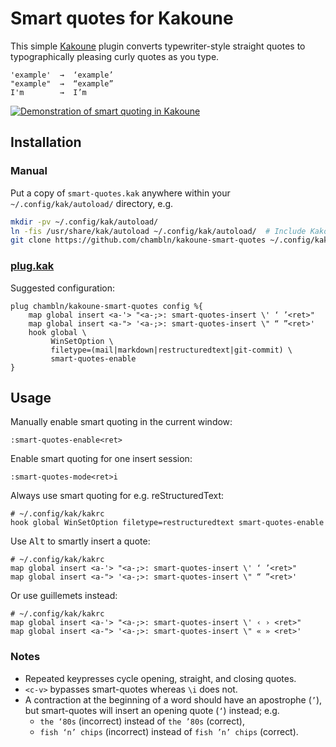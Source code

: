 # Smart quotes for Kakoune

This simple [Kakoune](https://kakoune.org) plugin converts
typewriter-style straight quotes to typographically pleasing curly
quotes as you type.

    'example'  →  ‘example’
    "example"  →  “example”
    I'm        →  I’m

[![Demonstration of smart quoting in
Kakoune](https://asciinema.org/a/GbokpvZb5accDhJI7cXNEb3Gb.svg)](https://asciinema.org/a/GbokpvZb5accDhJI7cXNEb3Gb)

## Installation

### Manual

Put a copy of `smart-quotes.kak` anywhere within your
`~/.config/kak/autoload/` directory, e.g.

``` bash
mkdir -pv ~/.config/kak/autoload/
ln -fis /usr/share/kak/autoload ~/.config/kak/autoload/  # Include Kakoune’s defaults
git clone https://github.com/chambln/kakoune-smart-quotes ~/.config/kak/autoload/kakoune-smart-quotes
```

### [plug.kak](https://gitlab.com/andreyorst/plug.kak)

Suggested configuration:

``` kak
plug chambln/kakoune-smart-quotes config %{
    map global insert <a-'> "<a-;>: smart-quotes-insert \' ‘ ’<ret>"
    map global insert <a-"> '<a-;>: smart-quotes-insert \" “ ”<ret>'
    hook global \
         WinSetOption \
         filetype=(mail|markdown|restructuredtext|git-commit) \
         smart-quotes-enable
}
```

## Usage

Manually enable smart quoting in the current window:

    :smart-quotes-enable<ret>

Enable smart quoting for one insert session:

    :smart-quotes-mode<ret>i

Always use smart quoting for e.g. reStructuredText:

``` kak
# ~/.config/kak/kakrc
hook global WinSetOption filetype=restructuredtext smart-quotes-enable
```

Use <kbd>Alt</kbd> to smartly insert a quote:

``` kak
# ~/.config/kak/kakrc
map global insert <a-'> "<a-;>: smart-quotes-insert \' ‘ ’<ret>"
map global insert <a-"> '<a-;>: smart-quotes-insert \" “ ”<ret>'
```

Or use guillemets instead:

``` kak
# ~/.config/kak/kakrc
map global insert <a-'> "<a-;>: smart-quotes-insert \' ‹ › <ret>"
map global insert <a-"> '<a-;>: smart-quotes-insert \" « » <ret>'
```

### Notes

  - Repeated keypresses cycle opening, straight, and closing quotes.
  - `<c-v>` bypasses smart-quotes whereas `\i` does not.
  - A contraction at the beginning of a word should have an apostrophe
    (`’`), but smart-quotes will insert an opening quote (`‘`) instead;
    e.g.
      - `the ‘80s` (incorrect) instead of `the ’80s` (correct),
      - `fish ‘n’ chips` (incorrect) instead of `fish ’n’ chips`
        (correct).
